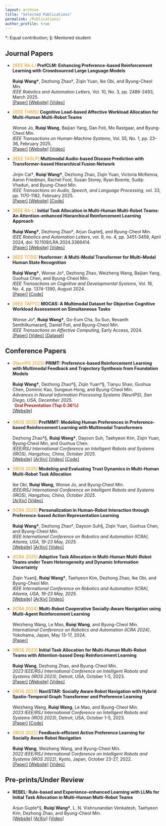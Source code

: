 ```yaml
---
layout: archive
title: "Selected Publications"
permalink: /Publications/
author_profile: true
---
```


†: Equal contribution; §: Mentored student  

## Journal Papers 

<ul>
  <li> <span style="color: DarkOrange;">[IEEE RA-L]</span> <strong>PrefCLM: Enhancing Preference-based Reinforcement Learning with Crowdsourced Large Language Models</strong><br><br>
  <strong>Ruiqi Wang†</strong>, Dezhong Zhao†, Ziqin Yuan, Ike Obi, and Byung-Cheol Min.<br>
  <em>IEEE Robotics and Automation Letters</em>, Vol. 10, No. 3, pp. 2486-2493, March 2025.<br>
  <a href="https://arxiv.org/abs/2407.08213" target="_blank">[Paper]</a> <a href="https://prefclm.github.io/" target="_blank">[Website]</a> <a href="https://www.youtube.com/watch?v=0vyekC2fqrY" target="_blank">[Video]</a>
  </li>
</ul>


<ul>
  <li><span style="color: DarkOrange;">[IEEE THMS]</span> <strong>Cognitive Load-based Affective Workload Allocation for Multi-Human Multi-Robot Teams</strong><br><br>
  Wonse Jo, <strong>Ruiqi Wang</strong>, Baijian Yang, Dan Foti, Mo Rastgaar, and Byung-Cheol Min.<br>
  <em>IEEE Transactions on Human-Machine Systems</em>, Vol. 55, No. 1, pp. 23-36, February 2025.<br>
  <a href="https://ieeexplore.ieee.org/document/10816723" target="_blank">[Paper]</a> <a href="https://sites.google.com/view/affective-workload-allocation/home" target="_blank">[Website]</a> <a href="https://www.youtube.com/watch?v=qrmAQqfdLZk" target="_blank">[Video]</a>
  </li>
</ul>

<ul>
  <li> <span style="color: DarkOrange;">[IEEE TASLP]</span> <strong>Multimodal Audio-based Disease Prediction with Transformer-based Hierarchical Fusion Network</strong><br><br>
  Jinjin Cai†, <strong>Ruiqi Wang†</strong>, Dezhong Zhao, Ziqin Yuan, Victoria McKenna, Aaron Friedman, Rachel Foot, Susan Storey, Ryan Boente, Sudip Vhaduri, and Byung-Cheol Min.<br>
  <em>IEEE Transactions on Audio, Speech, and Language Processing</em>, vol. 33, pp. 1170-1182, February 2025.<br>
  <a href="https://arxiv.org/abs/2410.09289" target="_blank">[Paper]</a> <a href="https://sites.google.com/view/audformer" target="_blank">[Website]</a> <a href="https://github.com/R7-Robot/Mul-Aud" target="_blank">[Code]</a>
  </li>
</ul>


<ul>
  <li><span style="color: DarkOrange;">[IEEE RA-L]</span> <strong>Initial Task Allocation in Multi-Human Multi-Robot Teams: An Attention-enhanced Hierarchical Reinforcement Learning Approach</strong><br><br>
  <strong>Ruiqi Wang†</strong>, Dezhong Zhao†, Arjun Gupte§, and Byung-Cheol Min.<br>
  <em>IEEE Robotics and Automation Letters</em>, vol. 9, no. 4, pp. 3451-3458, April 2024, doi: 10.1109/LRA.2024.3366414.<br>
  <a href="https://ieeexplore.ieee.org/abstract/document/10436714" target="_blank">[Paper]</a> <a href="https://sites.google.com/view/ita-aehrl" target="_blank">[Website]</a> <a href="https://www.youtube.com/watch?v=wMXLYCuktRk" target="_blank">[Video]</a>
  </li>
</ul>

<ul>
  <li><span style="color: DarkOrange;">[IEEE TCDS]</span> <strong>Husformer: A Multi-Modal Transformer for Multi-Modal Human State Recognition</strong><br><br>
  <strong>Ruiqi Wang†</strong>, Wonse Jo†, Dezhong Zhao, Weizheng Wang, Baijian Yang, Guohua Chen, and Byung-Cheol Min.<br>
  <em>IEEE Transactions on Cognitive and Developmental Systems</em>, Vol. 16, No. 4, pp. 1374-1390, August 2024.<br>
  <a href="https://ieeexplore.ieee.org/document/10413204" target="_blank">[Paper]</a> <a href="https://github.com/SMARTlab-Purdue/Husformer" target="_blank">[Code]</a>
  </li>
</ul>

<ul>
  <li><span style="color: DarkOrange;">[IEEE TAFFC]</span> <strong>MOCAS: A Multimodal Dataset for Objective Cognitive Workload Assessment on Simultaneous Tasks</strong><br><br>
  Wonse Jo†, <strong>Ruiqi Wang†</strong>, Go-Eum Cha, Su Sun, Revanth Senthilkumaran§, Daniel Foti, and Byung-Cheol Min.<br>
  <em>IEEE Transactions on Affective Computing</em>, Early Access, 2024.<br>
  <a href="https://arxiv.org/pdf/2210.03065" target="_blank">[Paper]</a> <a href="https://www.youtube.com/watch?v=BxVVj7R9b70&feature=youtu.be" target="_blank">[Video]</a> <a href="https://zenodo.org/records/10396672" target="_blank">[Dataset]</a>
  </li>
</ul>

## Conference Papers 

<ul>
  <li style="margin-bottom: 20px;">
    <span style="color: DarkOrange;">[NeurIPS 2025]</span>
    <strong>PRIMT: Preference-based Reinforcement Learning with Multimodal Feedback and Trajectory Synthesis from Foundation Models</strong><br><br>
    <strong>Ruiqi Wang†</strong>, Dezhong Zhao†§, Ziqin Yuan†§, Tianyu Shao, Guohua Chen, Dominic Kao, Sungeun Hong, and Byung-Cheol Min.<br>
    <em>Advances in Neural Information Processing Systems (NeurIPS), San Diego, USA, December 2025. </em> <br>
      <span style="color: #b22222; font-weight: bold; margin-left: 6px;">Oral Presentation (Top 0.36%)</span>
    <br>
    <a href="https://primt25.github.io/" target="_blank">[Website]</a>
  </li>
</ul>



<ul>
  <li>
    <span style="color: DarkOrange;">[IROS 2025]</span> <strong>PrefMMT: Modeling Human Preferences in Preference-based Reinforcement Learning with Multimodal Transformers</strong><br><br>
    Dezhong Zhao†§,  <strong>Ruiqi Wang†</strong>, Dayoon Suh, Taehyeon Kim, Ziqin Yuan, Byung‑Cheol Min, and Guohua Chen.<br>
    <em>IEEE/RSJ International Conference on Intelligent Robots and Systems (IROS), Hangzhou, China, October 2025.</em><br>
    <a href="https://sites.google.com/view/prefmmt/home" target="_blank">[Website]</a> <a href="https://arxiv.org/abs/2409.13683" target="_blank">[ArXiv]</a> <a href="https://www.youtube.com/watch?v=_g1Nl4POPxo" target="_blank">[Video]</a> <a href="https://github.com/SMARTlab-Purdue/PrefMMT" target="_blank">[Code]</a>
  </li>
</ul>

<ul>
  <li>
    <span style="color: DarkOrange;">[IROS 2025]</span> <strong>Modeling and Evaluating Trust Dynamics in Multi-Human Multi-Robot Task Allocation</strong><br><br>
    Ike Obi, <strong> Ruiqi Wang,</strong> Wonse Jo, and Byung‑Cheol Min.<br>
    <em>IEEE/RSJ International Conference on Intelligent Robots and Systems (IROS), Hangzhou, China, October 2025.</em><br>
    <a href="https://arxiv.org/abs/2409.16009" target="_blank">[ArXiv]</a> <a href="https://www.youtube.com/watch?v=75gRdjIpHD4" target="_blank">[Video]</a>
  </li>
</ul>


<ul>
  <li> <span style="color: DarkOrange;">[ICRA 2025]</span> <strong>Personalization in Human-Robot Interaction through Preference-based Action Representation Learning</strong><br><br>
  <strong>Ruiqi Wang†</strong>, Dezhong Zhao†, Dayoon Suh§, Ziqin Yuan, Guohua Chen, and Byung-Cheol Min.<br>
  <em>IEEE International Conference on Robotics and Automation (ICRA), Atlanta, USA, 19-23 May, 2025.</em><br>
    <a href="https://sites.google.com/view/pbarl/home" target="_blank">[Website]</a> <a href="https://arxiv.org/abs/2409.13822" target="_blank">[ArXiv]</a> <a href="https://youtu.be/LWmmS0uGsCw" target="_blank">[Video]</a>
  </li>
</ul>

<ul>
  <li> <span style="color: DarkOrange;">[ICRA 2025]</span> <strong>Adaptive Task Allocation in Multi-Human Multi-Robot Teams under Team Heterogeneity and Dynamic Information Uncertainty</strong><br><br>
  Ziqin Yuan§, <strong>Ruiqi Wang†</strong>, Taehyeon Kim, Dezhong Zhao, Ike Obi, and Byung-Cheol Min.<br>
  <em>IEEE International Conference on Robotics and Automation (ICRA), Atlanta, USA, 19-23 May, 2025.</em><br>
    <a href="https://sites.google.com/view/ata-hrl/home" target="_blank">[Website]</a> <a href="https://arxiv.org/abs/2409.13824" target="_blank">[ArXiv]</a> <a href="https://www.youtube.com/watch?v=T5-DcMCpA5Q" target="_blank">[Video]</a>
  </li>
</ul>

<ul>
  <li><span style="color: DarkOrange;">[ICRA 2024]</span> <strong>Multi-Robot Cooperative Socially-Aware Navigation using Multi-Agent Reinforcement Learning</strong><br><br>
  Weizheng Wang, Le Mao, <strong>Ruiqi Wang</strong>, and Byung-Cheol Min.<br>
  <em>International Conference on Robotics and Automation (ICRA 2024)</em>, Yokohama, Japan, May 13-17, 2024.<br>
  <a href="https://arxiv.org/abs/2309.15234" target="_blank">[Paper]</a>
  </li>
</ul>

<ul>
  <li><span style="color: DarkOrange;">[IROS 2023]</span> <strong>Initial Task Allocation for Multi-Human Multi-Robot Teams with Attention-based Deep Reinforcement Learning</strong><br><br>
  <strong>Ruiqi Wang</strong>, Dezhong Zhao, and Byung-Cheol Min.<br>
  <em>2023 IEEE/RSJ International Conference on Intelligent Robots and Systems (IROS 2023)</em>, Detroit, USA, October 1-5, 2023.<br>
  <a href="https://arxiv.org/pdf/2303.02486" target="_blank">[Paper]</a> <a href="https://sites.google.com/view/ITA-AtRL" target="_blank">[Website]</a> <a href="https://www.youtube.com/watch?v=P_3nURWuSnk" target="_blank">[Video]</a>
  </li>
</ul>

<ul>
  <li><span style="color: DarkOrange;">[IROS 2023]</span> <strong>NaviSTAR: Socially Aware Robot Navigation with Hybrid Spatio-Temporal Graph Transformer and Preference Learning</strong><br><br>
  Weizheng Wang, <strong>Ruiqi Wang</strong>, Le Mao, and Byung-Cheol Min.<br>
  <em>2023 IEEE/RSJ International Conference on Intelligent Robots and Systems (IROS 2023)</em>, Detroit, USA, October 1-5, 2023.<br>
  <a href="https://arxiv.org/pdf/2304.05979" target="_blank">[Paper]</a> <a href="https://github.com/SMARTlab-Purdue/SAN-NaviSTAR" target="_blank">[Code]</a>
  </li>
</ul>

<ul>
  <li><span style="color: DarkOrange;">[IROS 2022]</span> <strong>Feedback-efficient Active Preference Learning for Socially Aware Robot Navigation</strong><br><br>
  <strong>Ruiqi Wang</strong>, Weizheng Wang, and Byung-Cheol Min.<br>
  <em>2022 IEEE/RSJ International Conference on Intelligent Robots and Systems (IROS 2022)</em>, Kyoto, Japan, October 23-27, 2022.<br>
  <a href="https://arxiv.org/abs/2109.02823" target="_blank">[Paper]</a> <a href="https://sites.google.com/view/san-fapl" target="_blank">[Website]</a> <a href="https://www.youtube.com/watch?v=ZVb5ZEzDKhM&feature=youtu.be" target="_blank">[Video]</a>
  </li>
</ul>

## Pre-prints/Under Review


<ul>
  <li> <strong>REBEL: Rule-based and Experience-enhanced Learning with LLMs for Initial Task Allocation in Multi-Human Multi-Robot Teams</strong><br><br>
  Arjun Gupte†§, <strong>Ruiqi Wang†</strong>, L. N. Vishnunandan Venkatesh, Taehyeon Kim, Dezhong Zhao, and Byung-Cheol Min.<br>
    <a href="https://sites.google.com/view/ita-rebel/home" target="_blank">[Website]</a> <a href="https://arxiv.org/abs/2409.16266" target="_blank">[ArXiv]</a> <a href="https://www.youtube.com/watch?v=HeGPVLd1Bps" target="_blank">[Video]</a>
  </li>
</ul>

